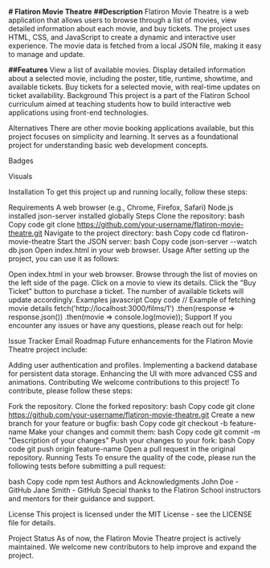 

**# Flatiron Movie Theatre**
**##Description**
Flatiron Movie Theatre is a web application that allows users to browse through a list of movies, view detailed information about each movie, and buy tickets. The project uses HTML, CSS, and JavaScript to create a dynamic and interactive user experience. The movie data is fetched from a local JSON file, making it easy to manage and update.

**##Features**
View a list of available movies.
Display detailed information about a selected movie, including the poster, title, runtime, showtime, and available tickets.
Buy tickets for a selected movie, with real-time updates on ticket availability.
Background
This project is a part of the Flatiron School curriculum aimed at teaching students how to build interactive web applications using front-end technologies.

Alternatives
There are other movie booking applications available, but this project focuses on simplicity and learning. It serves as a foundational project for understanding basic web development concepts.

Badges


Visuals

Installation
To get this project up and running locally, follow these steps:

Requirements
A web browser (e.g., Chrome, Firefox, Safari)
Node.js installed
json-server installed globally
Steps
Clone the repository:
bash
Copy code
git clone https://github.com/your-username/flatiron-movie-theatre.git
Navigate to the project directory:
bash
Copy code
cd flatiron-movie-theatre
Start the JSON server:
bash
Copy code
json-server --watch db.json
Open index.html in your web browser.
Usage
After setting up the project, you can use it as follows:

Open index.html in your web browser.
Browse through the list of movies on the left side of the page.
Click on a movie to view its details.
Click the "Buy Ticket" button to purchase a ticket. The number of available tickets will update accordingly.
Examples
javascript
Copy code
// Example of fetching movie details
fetch('http://localhost:3000/films/1')
    .then(response => response.json())
    .then(movie => console.log(movie));
Support
If you encounter any issues or have any questions, please reach out for help:

Issue Tracker
Email
Roadmap
Future enhancements for the Flatiron Movie Theatre project include:

Adding user authentication and profiles.
Implementing a backend database for persistent data storage.
Enhancing the UI with more advanced CSS and animations.
Contributing
We welcome contributions to this project! To contribute, please follow these steps:

Fork the repository.
Clone the forked repository:
bash
Copy code
git clone https://github.com/your-username/flatiron-movie-theatre.git
Create a new branch for your feature or bugfix:
bash
Copy code
git checkout -b feature-name
Make your changes and commit them:
bash
Copy code
git commit -m "Description of your changes"
Push your changes to your fork:
bash
Copy code
git push origin feature-name
Open a pull request in the original repository.
Running Tests
To ensure the quality of the code, please run the following tests before submitting a pull request:

bash
Copy code
npm test
Authors and Acknowledgments
John Doe - GitHub
Jane Smith - GitHub
Special thanks to the Flatiron School instructors and mentors for their guidance and support.

License
This project is licensed under the MIT License - see the LICENSE file for details.

Project Status
As of now, the Flatiron Movie Theatre project is actively maintained. We welcome new contributors to help improve and expand the project.
